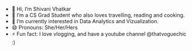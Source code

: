 - 👋 Hi, I’m Shivani Vhatkar
- 👀 I’m a CS Grad Student who also loves travelling, reading and cooking.
- 🌱 I’m currently interested in Data Analytics and Vizualization.
- 😄 Pronouns: She/Her/Hers
- ⚡ Fun fact: I love vlogging, and have a youtube channel @thatvoguechic :)

<!---
shivanivhatkar08/shivanivhatkar08 is a ✨ special ✨ repository because its `README.md` (this file) appears on your GitHub profile.
You can click the Preview link to take a look at your changes.
--->
